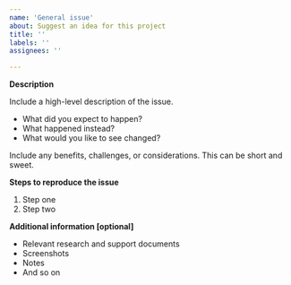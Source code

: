 ```yaml
---
name: 'General issue'
about: Suggest an idea for this project
title: ''
labels: ''
assignees: ''

---
```


**Description**

Include a high-level description of the issue.
- What did you expect to happen?
- What happened instead?
- What would you like to see changed?

Include any benefits, challenges, or considerations. This can be short and sweet.

**Steps to reproduce the issue**

1. Step one
2. Step two

**Additional information [optional]**
- Relevant research and support documents
- Screenshots
- Notes
- And so on

